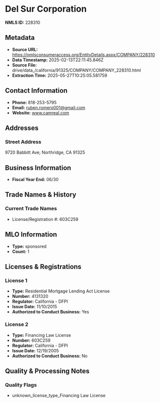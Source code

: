 # Del Sur Corporation

**NMLS ID:** 228310

## Metadata
- **Source URL:** https://nmlsconsumeraccess.org/EntityDetails.aspx/COMPANY/228310
- **Data Timestamp:** 2025-02-13T22:11:45.846Z
- **Source File:** drive/data_/california/91325/COMPANY/COMPANY_228310.html
- **Extraction Time:** 2025-05-27T10:25:05.581759

## Contact Information
- **Phone:** 818-253-5795
- **Email:** ruben.romero001@gmail.com
- **Website:** www.camreal.com

## Addresses
### Street Address
9720 Babbitt Ave; Northridge, CA 91325

## Business Information
- **Fiscal Year End:** 06/30

## Trade Names & History
### Current Trade Names
- License/Registration #: 603C259

## MLO Information
- **Type:** sponsored
- **Count:** 1

## Licenses & Registrations

### License 1
- **Type:** Residential Mortgage Lending Act License
- **Number:** 4131320
- **Regulator:** California - DFPI
- **Issue Date:** 11/10/2015
- **Authorized to Conduct Business:** Yes

### License 2
- **Type:** Financing Law License
- **Number:** 603C259
- **Regulator:** California - DFPI
- **Issue Date:** 12/19/2005
- **Authorized to Conduct Business:** No

## Quality & Processing Notes
### Quality Flags
- unknown_license_type_Financing Law License
